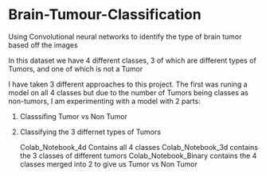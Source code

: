 # Brain-Tumour-Classification
Using Convolutional neural networks to identify the type of brain tumor based off the images

In this dataset we have 4 different classes, 3 of which are different types of Tumors, and one of which is not a Tumor

I have taken 3 different approaches to this project. The first was runing a model on all 4 classes but due to the number of Tumors being classes as non-tumors, I am experimenting with a model with 2 parts:
1) Classsifing Tumor vs Non Tumor
2) Classifying the 3 differnet types of Tumors

   Colab_Notebook_4d Contains all 4 classes
   Colab_Notebook_3d contains the 3 classes of different tumors
   Colab_Notebook_Binary contains the 4 classes merged into 2 to give us Tumor vs Non Tumor
